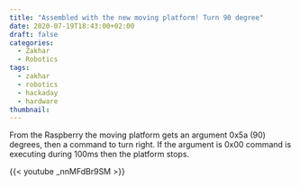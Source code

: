 ```yaml
---
title: "Assembled with the new moving platform! Turn 90 degree"
date: 2020-07-19T18:43:00+02:00
draft: false
categories:
  - Zakhar
  - Robotics
tags:
  - zakhar
  - robotics
  - hackaday
  - hardware
thumbnail:
---
```


From the Raspberry the moving platform gets an argument 0x5a (90) degrees, then a command to turn right. If the argument is 0x00 command is executing during 100ms then the platform stops.

{{< youtube _nnMFdBr9SM >}}

<!--more-->
